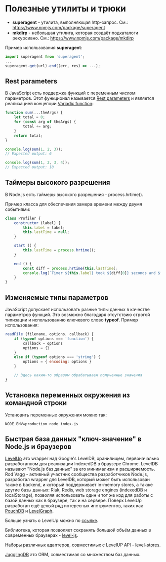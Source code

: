 # Полезные утилиты и трюки

- **superagent** - утилита, выполняющая http-запрос. См.: https://www.npmjs.com/package/superagent
- **mkdirp** - небольшая утилита, которая создаёт подкаталоги рекурсивно. См.: https://www.npmjs.com/package/mkdirp

Пример использования **superagent**:

```js
import superagent from 'superagent';
...
superagent.get(url).end((err, res) => ...);
```

## Rest parameters

В JavaScript есть поддержка функций с переменным числом параметров. Этот функционал называется [Rest parameters](https://developer.mozilla.org/en-US/docs/Web/JavaScript/Reference/Functions/rest_parameters) и является реализацией концепции [Variadic function](https://en.wikipedia.org/wiki/Variadic_function):

```js
function sum(...theArgs) {
    let total = 0;
    for (const arg of theArgs) {
        total += arg;
    }
    return total;
}

console.log(sum(1, 2, 3));
// Expected output: 6

console.log(sum(1, 2, 3, 4));
// Expected output: 10
```

## Таймеры высокого разрешения

В Node.js есть таймеры высокого разрешения - process.hrtime().

Пример класса для обеспечения замера времени между двумя событиями:

```js
class Profiler {
    constructor (label) {
        this.label = label;
        this.lastTime = null;
    }

    start () {
        this.lastTime = process.hrtime();
    }

    end () {
        const diff = process.hrtime(this.lastTime);
        console.log(`Timer ${this.label} took ${diff[0]} seconds and ${diff[1]} nanoseconds.`);
    }
}
```

## Изменяемые типы параметров

JavaScript допускает использовать разные типы данных в качестве параметров функций. Это возможно благодаря отсутствию строгой типизации и использованию ключевого слово **typeof**. Пример использования:

```js
readFile (filename, options, callback) {
    if (typeof options === 'function') {
        callback = options
        options = {}
    }
    else if (typeof options === 'string') {
        options = { encoding: options }
    }

    // Здесь каким-то образом обрабатываем полученные значения
}
```

## Установка переменных окружения из командной строки

Установить переменные окружения можно так:

```shell
NODE_ENV=production node index.js
```

## Быстрая база данных "ключ-значение" в Node.js и браузеров

[LevelUp](https://www.npmjs.com/package/levelup) это wrapper над Google's LevelDB, хранилищем, первоначально разработанном для реализации IndexedDB в браузере Chrome. LevelDB называют "Node.js баз данных" за его минимализм и расширяемость. Rod Vagg - активный участник сообщества разработчиков Node.js, разработал wrapper для LevelDB, который может быть использован также в backend, и который поддерживает in-memory stores, а также другие базы данных: Riak, Redis, web storage engines (indexedDB и localStorage), позволяя использовать один и тот же код для работы с базой данных как в браузере, так и на сервере. Поверх LevelUp разработан ещё целый ряд интересных инструментов, таких как [PouchDB](https://www.npmjs.com/package/pouchdb) и [LevelGraph](https://www.npmjs.com/package/levelgraph).

Больше узнать о LevelUp можно по [ссылке](https://github.com/Level/awesome).

Библиотека, которая позволяет сохранять большой объём данных в современных браузерах - [level-js](https://www.npmjs.com/package/level-js).

Наборы различных адаптеров, совместимых с LevelUP API - [level-stores](https://github.com/Level/awesome#stores).

[JugglingDB](https://github.com/1602/jugglingdb/tree/master) это ORM, совместимая со множеством баз данных.
